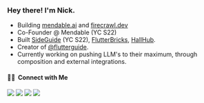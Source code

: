 <h3> Hey there! I'm Nick.</h3>

- Building [mendable.ai](https://mendable.ai) and [firecrawl.dev](https://firecrawl.dev)
- Co-Founder @ Mendable (YC S22)
- Built [SideGuide](https://courses.sideguide.dev) (YC S22), [FlutterBricks](https://flutterbricks.com), [HallHub](https://apps.apple.com/us/app/hallhub/id1526733177).
- Creator of [@flutterguide](https://instagram.com/flutterguide).
- Currently working on pushing LLM's to their maximum, through composition and external integrations.

<h4> 🤝🏻 &nbsp;Connect with Me </h4>

<p align="left">
<a href="https://sideguide.dev"><img src="https://img.shields.io/badge/-SideGuide website-3423A6?style=flat-square&logo=Google-Chrome&logoColor=white"/></a>
<a href="https://x.com/nickscamara_"><img src="https://img.shields.io/badge/-nickscamara_-000000?style=flat-square&logo=X&logoColor=white"/></a>
<a href="https://linkedin.com/in/nicolas-silberstein-camara"><img src="https://img.shields.io/badge/-Nick-0077B5?style=flat-square&logo=Linkedin&logoColor=white"/></a>
<a href="mailto:nick@sideguide.dev"><img src="https://img.shields.io/badge/-nick@sideguide.dev-D14836?style=flat-square&logo=Gmail&logoColor=white"/></a>
</p>
